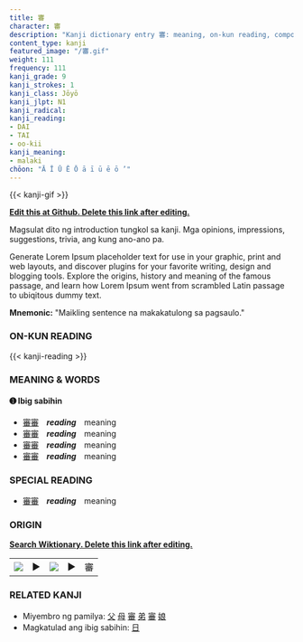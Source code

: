```yaml
---
title: 審
character: 審
description: "Kanji dictionary entry 審: meaning, on-kun reading, compounds, origin, related kanji"
content_type: kanji
featured_image: "/審.gif"
weight: 111
frequency: 111
kanji_grade: 9
kanji_strokes: 1
kanji_class: Jōyō
kanji_jlpt: N1
kanji_radical: 
kanji_reading: 
- DAI
- TAI
- oo-kii
kanji_meaning:
- malaki
chōon: "Ā Ī Ū Ē Ō ā ī ū ē ō ’"
---
```

[//]: # (Don't edit the line below. Kanji animated GIF code is automatically generated.)
{{< kanji-gif >}}

[//]: # (Edit below this line.)

**[Edit this at Github. Delete this link after editing.](https://github.com/tim0g/tim/tree/main/content/kanji/審/index.md)**

Magsulat dito ng introduction tungkol sa kanji. Mga opinions, impressions, suggestions, trivia, ang kung ano-ano pa.

Generate Lorem Ipsum placeholder text for use in your graphic, print and web layouts, and discover plugins for your favorite writing, design and blogging tools. Explore the origins, history and meaning of the famous passage, and learn how Lorem Ipsum went from scrambled Latin passage to ubiqitous dummy text.
 
**Mnemonic:** "Maikling sentence na makakatulong sa pagsaulo."

### ON-KUN READING

[//]: # (Don't edit the line below. ON-KUN READING code is automatically generated.)
{{< kanji-reading >}}

### MEANING & WORDS

#### ➊ **Ibig sabihin**
  - [審](../審)[審](../審)　***reading***　meaning
  - [審](../審)[審](../審)　***reading***　meaning
  - [審](../審)[審](../審)　***reading***　meaning
  - [審](../審)[審](../審)　***reading***　meaning

### SPECIAL READING
  - [審](../審)[審](../審)　***reading***　meaning

### ORIGIN

**[Search Wiktionary. Delete this link after editing.](https://wiktionary.org/wiki/審)**
<table class="kanji-table"><tr><td>
<img src="60px-審-bronze.svg.png">
</td><td>▶</td><td>
<img src="60px-審-oracle.svg.png">
</td><td>▶</td>
<td class="kanji-origin">審</td>
</tr></table>

### RELATED KANJI
- Miyembro ng pamilya: [父](../父) [母](../母) [審](../審) [弟](../弟) [審](../審) [娘](../娘)
- Magkatulad ang ibig sabihin: [日](../日)
